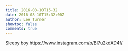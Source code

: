 ```yaml
---
title: 2016-08-10T15-32
date: 2016-08-10T15:32:00Z
author: Lee Turner
showtoc: false
comments: true
---
```


Sleepy boy https://www.instagram.com/p/BI7u2kdAD4f/

